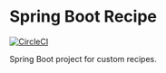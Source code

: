 # Spring Boot Recipe
[![CircleCI](https://circleci.com/gh/hyu6/spring-recipe.svg?style=svg)](https://circleci.com/gh/hyu6/spring-recipe)

Spring Boot project for custom recipes.